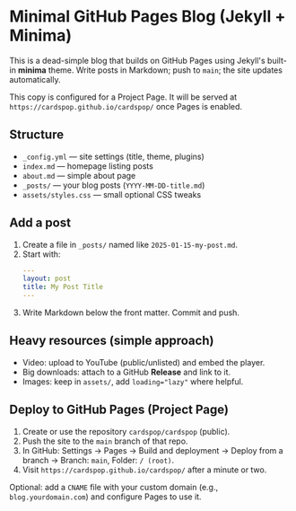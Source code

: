 # Minimal GitHub Pages Blog (Jekyll + Minima)

This is a dead-simple blog that builds on GitHub Pages using Jekyll's built-in **minima** theme. Write posts in Markdown; push to `main`; the site updates automatically.

This copy is configured for a Project Page.
It will be served at `https://cardspop.github.io/cardspop/` once Pages is enabled.

## Structure

- `_config.yml` — site settings (title, theme, plugins)
- `index.md` — homepage listing posts
- `about.md` — simple about page
- `_posts/` — your blog posts (`YYYY-MM-DD-title.md`)
- `assets/styles.css` — small optional CSS tweaks

## Add a post

1. Create a file in `_posts/` named like `2025-01-15-my-post.md`.
2. Start with:
   ```yaml
   ---
   layout: post
   title: My Post Title
   ---
   ```
3. Write Markdown below the front matter. Commit and push.

## Heavy resources (simple approach)

- Video: upload to YouTube (public/unlisted) and embed the player.
- Big downloads: attach to a GitHub **Release** and link to it.
- Images: keep in `assets/`, add `loading="lazy"` where helpful.

## Deploy to GitHub Pages (Project Page)

1. Create or use the repository `cardspop/cardspop` (public).
2. Push the site to the `main` branch of that repo.
3. In GitHub: Settings → Pages → Build and deployment → Deploy from a branch → Branch: `main`, Folder: `/ (root)`.
4. Visit `https://cardspop.github.io/cardspop/` after a minute or two.

Optional: add a `CNAME` file with your custom domain (e.g., `blog.yourdomain.com`) and configure Pages to use it.
